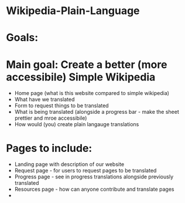 # Wikipedia-Plain-Language

# Goals:
# Main goal: Create a better (more accessibile) Simple Wikipedia
* Home page (what is this website compared to simple wikipedia)
* What have we translated
* Form to request things to be translated
* What is being translated (alongside a progress bar - make the sheet prettier and mroe accessibile)
* How would (you) create plain langauge translations

# Pages to include: 
* Landing page with description of our website
* Request page - for users to request pages to be translated
* Progress page - see in progress translations alongside previously translated
* Resources page - how can anyone contribute and translate pages
* 
